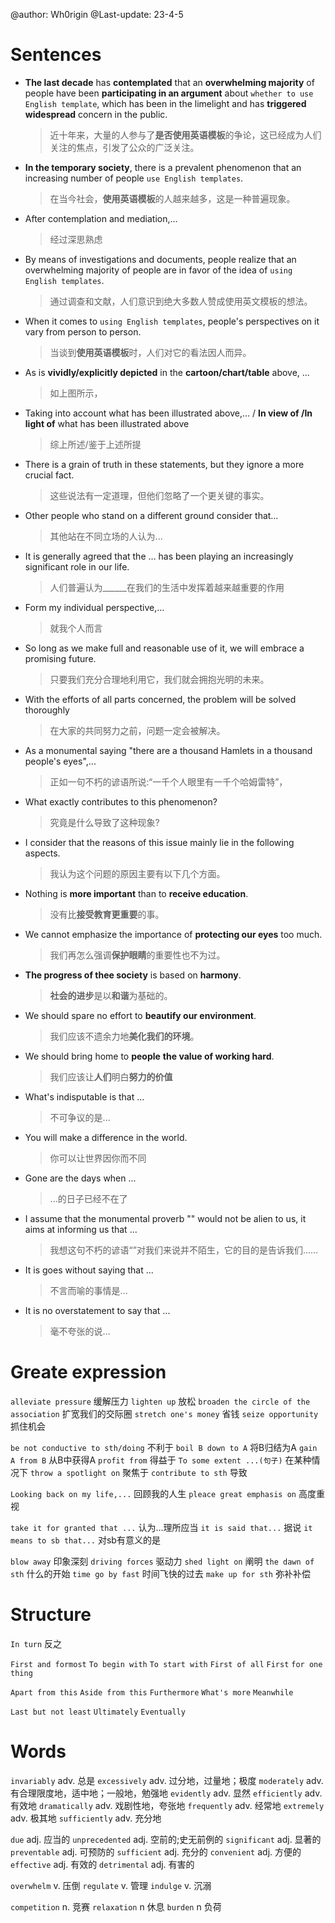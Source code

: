 @author: Wh0rigin
@Last-update: 23-4-5

# Sentences
* **The last decade** has **contemplated** that an **overwhelming majority** of people have been **participating in an argument** about `whether to use English template`, which has been in the limelight and has **triggered widespread** concern in the public.
    > 近十年来，大量的人参与了**是否使用英语模板**的争论，这已经成为人们关注的焦点，引发了公众的广泛关注。
* **In the temporary society**, there is a prevalent phenomenon that an increasing number of people `use English templates`.
    > 在当今社会，**使用英语模板**的人越来越多，这是一种普遍现象。
* After contemplation and mediation,...
    > 经过深思熟虑
* By means of investigations and documents, people realize that an overwhelming majority of people are in favor of the idea of `using English templates`.
    > 通过调查和文献，人们意识到绝大多数人赞成使用英文模板的想法。
* When it comes to `using English templates`, people's perspectives on it vary from person to person.
    > 当谈到**使用英语模板**时，人们对它的看法因人而异。
* As is **vividly/explicitly depicted** in the **cartoon/chart/table** above, ...
    > 如上图所示，
* Taking into account what has been illustrated above,... / **In view of /In light of** what has been illustrated above
    > 综上所述/鉴于上述所提
* There is a grain of truth in these statements, but they ignore a more crucial fact.
    > 这些说法有一定道理，但他们忽略了一个更关键的事实。
* Other people who stand on a different ground consider that…
    > 其他站在不同立场的人认为...
* It is generally agreed that the … has been playing an increasingly significant role in our life.
    > 人们普遍认为______在我们的生活中发挥着越来越重要的作用
* Form my individual perspective,...
    > 就我个人而言
* So long as we make full and reasonable use of it, we will embrace a promising future.
    > 只要我们充分合理地利用它，我们就会拥抱光明的未来。
* With the efforts of all parts concerned, the problem will be solved thoroughly
    > 在大家的共同努力之前，问题一定会被解决。
* As a monumental saying "there are a thousand Hamlets in a thousand people's eyes",...
    > 正如一句不朽的谚语所说:“一千个人眼里有一千个哈姆雷特”，
* What exactly contributes to this phenomenon?
    > 究竟是什么导致了这种现象?
* I consider that the reasons of this issue mainly lie in the following aspects.
    > 我认为这个问题的原因主要有以下几个方面。
* Nothing is **more important** than to **receive education**.
    > 没有比**接受教育更重要**的事。
* We cannot emphasize the importance of **protecting our eyes** too much.
    > 我们再怎么强调**保护眼睛**的重要性也不为过。
* **The progress of thee society** is based on **harmony**.
    > **社会的进步**是以**和谐**为基础的。
* We should spare no effort to **beautify our environment**.
    > 我们应该不遗余力地**美化我们的环境**。
* We should bring home to **people** **the value of working hard**.
    > 我们应该让**人们**明白**努力的价值**
* What's indisputable is that ...
    > 不可争议的是...
* You will make a difference in the world.
    > 你可以让世界因你而不同
* Gone are the days when ...
    > ...的日子已经不在了
* I assume that the monumental proverb "" would not be alien to us, it aims at informing us that ...
    > 我想这句不朽的谚语“”对我们来说并不陌生，它的目的是告诉我们……
* It is goes without saying that ...
    > 不言而喻的事情是...
* It is no overstatement to say that ...
    > 毫不夸张的说...
# Greate expression
`alleviate pressure`    缓解压力
`lighten up`    放松
`broaden the circle of the association`     扩宽我们的交际圈
`stretch one's money`   省钱
`seize opportunity`     抓住机会

`be not conductive to sth/doing`    不利于
`boil B down to A`   将B归结为A
`gain A from B` 从B中获得A
`profit from`   得益于
`To some extent ...(句子)`    在某种情况下
`throw a spotlight on`  聚焦于
`contribute to sth`     导致

`Looking back on my life,...`   回顾我的人生
`pleace great emphasis on`  高度重视

`take it for granted that ...`  认为...理所应当
`it is said that...`    据说
`it means to sb that...`    对sb有意义的是

`blow away`     印象深刻
`driving forces`    驱动力
`shed light on` 阐明
`the dawn of sth`   什么的开始
`time go by fast`   时间飞快的过去
`make up for sth`   弥补补偿


# Structure
`In turn`   反之

`First and formost`
`To begin with`
`To start with`
`First of all`
`First`
`for one thing`

`Apart from this`
`Aside from this`
`Furthermore`
`What's more`
`Meanwhile`

`Last but not least`
`Ultimately`
`Eventually`


# Words
`invariably`    adv.    总是
`excessively`   adv.    过分地，过量地；极度
`moderately`    adv.    有合理限度地，适中地；一般地，勉强地
`evidently`     adv.    显然
`efficiently`   adv.    有效地
`dramatically`  adv.    戏剧性地，夸张地
`frequently`    adv.    经常地
`extremely`     adv.    极其地
`sufficiently`  adv.    充分地

`due`   adj.    应当的
`unprecedented` adj.    空前的;史无前例的
`significant`   adj.    显著的
`preventable`   adj.    可预防的
`sufficient`    adj.    充分的
`convenient`    adj.    方便的
`effective`     adj.    有效的
`detrimental`   adj.    有害的

`overwhelm`     v.      压倒
`regulate`      v.      管理
`indulge`       v.      沉溺

`competition`   n.  竞赛
`relaxation`    n   休息
`burden`        n   负荷
